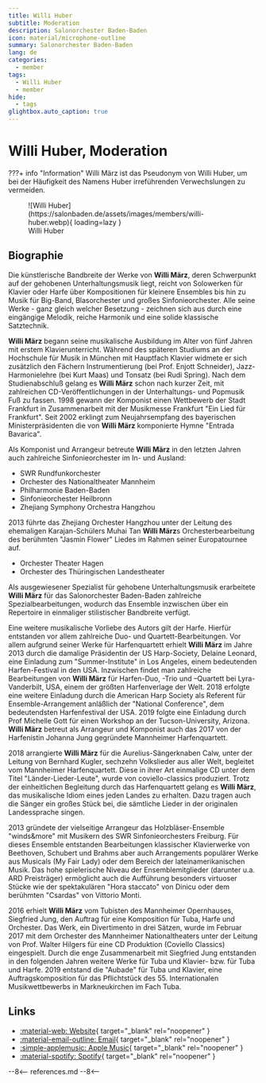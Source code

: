 ```yaml
---
title: Willi Huber
subtitle: Moderation
description: Salonorchester Baden-Baden
icon: material/microphone-outline
summary: Salonorchester Baden-Baden
lang: de
categories:
  - member
tags:
  - Willi Huber
  - member
hide:
  - tags
glightbox.auto_caption: true
---
```


# Willi Huber, Moderation

???+ info "Information"
    Willi März ist das Pseudonym von Willi Huber, um bei der Häufigkeit des Namens Huber irreführenden Verwechslungen zu vermeiden.

<!-- more -->

<figure markdown>
  ![Willi Huber](https://salonbaden.de/assets/images/members/willi-huber.webp){ loading=lazy }
  <figcaption>Willi Huber</figcaption>
</figure>

## Biographie

Die künstlerische Bandbreite der Werke von **Willi März**, deren Schwerpunkt auf der gehobenen Unterhaltungsmusik liegt, reicht von Solowerken für Klavier oder Harfe über Kompositionen für kleinere Ensembles bis hin zu Musik für Big-Band, Blasorchester und großes Sinfonieorchester.
Alle seine Werke - ganz gleich welcher Besetzung - zeichnen sich aus durch eine eingängige Melodik, reiche Harmonik und eine solide klassische Satztechnik.

**Willi März** begann seine musikalische Ausbildung im Alter von fünf Jahren mit erstem Klavierunterricht.
Während des späteren Studiums an der Hochschule für Musik in München mit Hauptfach Klavier widmete er sich zusätzlich den Fächern Instrumentierung (bei Prof. Enjott Schneider), Jazz-Harmonielehre (bei Kurt Maas) und Tonsatz (bei Rudi Spring).
Nach dem Studienabschluß gelang es **Willi März** schon nach kurzer Zeit, mit zahlreichen CD-Veröffentlichungen in der Unterhaltungs- und Popmusik Fuß zu fassen.
1998 gewann der Komponist einen Wettbewerb der Stadt Frankfurt in Zusammenarbeit mit der Musikmesse Frankfurt "Ein Lied für Frankfurt".
Seit 2002 erklingt zum Neujahrsempfang des bayerischen Ministerpräsidenten die von **Willi März** komponierte Hymne "Entrada Bavarica".

Als Komponist und Arrangeur betreute **Willi März** in den letzten Jahren auch zahlreiche Sinfonieorchester im In- und Ausland:

- SWR Rundfunkorchester
- Orchester des Nationaltheater Mannheim
- Philharmonie Baden-Baden
- Sinfonieorchester Heilbronn
- Zhejiang Symphony Orchestra Hangzhou

2013 führte das Zhejiang Orchester Hangzhou unter der Leitung des ehemaligen Karajan-Schülers Muhai Tan **Willi März**s Orchesterbearbeitung des berühmten "Jasmin Flower" Liedes im Rahmen seiner Europatournee auf.

- Orchester Theater Hagen
- Orchester des Thüringischen Landestheater

Als ausgewiesener Spezialist für gehobene Unterhaltungsmusik erarbeitete **Willi März** für das Salonorchester Baden-Baden zahlreiche Spezialbearbeitungen, wodurch das Ensemble inzwischen über ein Repertoire in einmaliger stilistischer Bandbreite verfügt.

Eine weitere musikalische Vorliebe des Autors gilt der Harfe.
Hierfür entstanden vor allem zahlreiche Duo- und Quartett-Bearbeitungen.
Vor allem aufgrund seiner Werke für Harfenquartett erhielt **Willi März** im Jahre 2013 durch die damalige Präsidentin der US Harp-Society, Delaine Leonard, eine Einladung zum "Summer-Institute" in Los Angeles, einem bedeutenden Harfen-Festival in den USA.
Inzwischen findet man zahlreiche Bearbeitungen von **Willi März** für Harfen-Duo, -Trio und –Quartett bei Lyra-Vanderbilt, USA, einem der größten Harfenverlage der Welt.
2018 erfolgte eine weitere Einladung durch die American Harp Society als Referent für Ensemble-Arrangement anläßlich der "National Conference", dem bedeutendsten Harfenfestival der USA.
2019 folgte eine Einladung durch Prof Michelle Gott für einen Workshop an der Tucson-University, Arizona.
**Willi März** betreut als Arrangeur und Komponist auch das 2017 von der Harfenistin Johanna Jung gegründete Mannheimer Harfenquartett.

2018 arrangierte **Willi März** für die Aurelius-Sängerknaben Calw, unter der Leitung von Bernhard Kugler, sechzehn Volkslieder aus aller Welt, begleitet vom Mannheimer Harfenquartett.
Diese in ihrer Art einmalige CD unter dem Titel "Länder-Lieder-Leute", wurde von coviello-classics produziert.
Trotz der einheitlichen Begleitung durch das Harfenquartett gelang es **Willi März**, das musikalische Idiom eines jeden Landes zu erhalten.
Dazu tragen auch die Sänger ein großes Stück bei, die sämtliche Lieder in der originalen Landessprache singen.

2013 gründete der vielseitige Arrangeur das Holzbläser-Ensemble "winds&more" mit Musikern des SWR Sinfonieorchesters Freiburg.
Für dieses Ensemble entstanden Bearbeitungen klassischer Klavierwerke von Beethoven, Schubert und Brahms aber auch Arrangements populärer Werke aus Musicals (My Fair Lady) oder dem Bereich der lateinamerikanischen Musik.
Das hohe spielerische Niveau der Ensemblemitglieder (darunter u.a. ARD Preisträger) ermöglicht auch die Aufführung besonders virtuoser Stücke wie der spektakulären "Hora staccato" von Dinicu oder dem berühmten "Csardas" von Vittorio Monti.

2016 erhielt **Willi März** vom Tubisten des Mannheimer Opernhauses, Siegfried Jung, den Auftrag für eine Komposition für Tuba, Harfe und Orchester.
Das Werk, ein Divertimento in drei Sätzen, wurde im Februar 2017 mit dem Orchester des  Mannheimer Nationaltheaters unter der Leitung von Prof. Walter Hilgers für eine CD Produktion (Coviello Classics) eingespielt.
Durch die enge Zusammenarbeit mit Siegfried Jung entstanden in den folgenden Jahren weitere Werke für Tuba und Klavier- bzw. für Tuba und Harfe.
2019 entstand die "Aubade" für Tuba und Klavier, eine Auftragskomposition für das Pflichtstück des 55. Internationalen Musikwettbewerbs in Markneukirchen im Fach Tuba.

## Links

* [:material-web: Website](https://www.willi-maerz.com/){ target="_blank" rel="noopener" }
* [:material-email-outline: Email](mailto:info@willi-huber.de?subject=Salonorchester){ target="_blank" rel="noopener" }
* [:simple-applemusic: Apple Music](https://music.apple.com/us/artist/willi-m%C3%A4rz/316334759){ target="_blank" rel="noopener" }
* [:material-spotify: Spotify](https://open.spotify.com/artist/4UZc94ZTR9NzKPDpZcLbKl?autoplay=true){ target="_blank" rel="noopener" }

--8<--
references.md
--8<--
